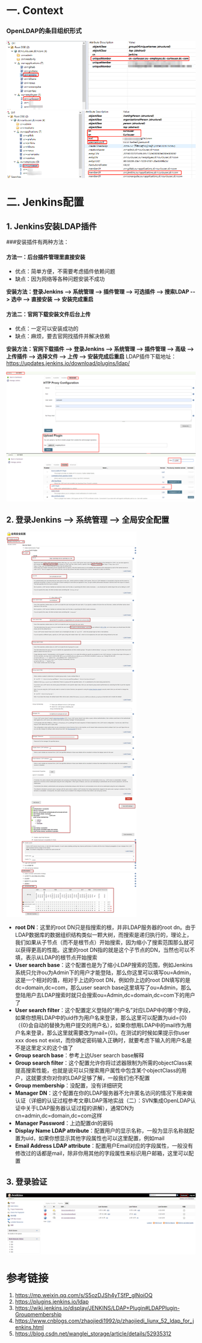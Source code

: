 # 一. Context

### OpenLDAP的条目组织形式

![](../assets/ldap-Jenkins对接LDAP-1.png)
![](../assets/ldap-Jenkins对接LDAP-2.png)

# 二. Jenkins配置

## 1. Jenkins安装LDAP插件

###安装插件有两种方法：

#### 方法一：后台插件管理里直接安装
- 优点：简单方便，不需要考虑插件依赖问题
- 缺点：因为网络等各种问题安装不成功

**安装方法：登录Jenkins --> 系统管理 --> 插件管理 --> 可选插件 --> 搜索LDAP --> 选中 --> 直接安装 --> 安装完成重启**

#### 方法二：官网下载安装文件后台上传
- 优点：一定可以安装成功的
- 缺点：麻烦，要去官网找插件并解决依赖

**安装方法：官网下载插件 --> 登录Jenkins --> 系统管理 --> 插件管理 --> 高级 --> 上传插件 --> 选择文件 --> 上传 --> 安装完成后重启**
LDAP插件下载地址：https://updates.jenkins.io/download/plugins/ldap/

![](../assets/ldap-Jenkins对接LDAP-3.png)
![](../assets/ldap-Jenkins对接LDAP-4.png)

## 2. 登录Jenkins --> 系统管理 --> 全局安全配置

![](../assets/ldap-Jenkins对接LDAP-5.png)

- **root DN**：这里的root DN只是指搜索的根，并非LDAP服务器的root dn。由于LDAP数据库的数据组织结构类似一颗大树，而搜索是递归执行的，理论上，我们如果从子节点（而不是根节点）开始搜索，因为缩小了搜索范围那么就可以获得更高的性能。这里的root DN指的就是这个子节点的DN，当然也可以不填，表示从LDAP的根节点开始搜索
- **User search base**：这个配置也是为了缩小LDAP搜索的范围，例如Jenkins系统只允许ou为Admin下的用户才能登陆，那么你这里可以填写ou=Admin，这是一个相对的值，相对于上边的root DN，例如你上边的root DN填写的是dc=domain,dc=com，那么user search base这里填写了ou=Admin，那么登陆用户去LDAP搜索时就只会搜索ou=Admin,dc=domain,dc=com下的用户了
- **User search filter**：这个配置定义登陆的“用户名”对应LDAP中的哪个字段，如果你想用LDAP中的uid作为用户名来登录，那么这里可以配置为uid={0}（{0}会自动的替换为用户提交的用户名），如果你想用LDAP中的mail作为用户名来登录，那么这里就需要改为mail={0}。在测试的时候如果提示你user xxx does not exist，而你确定密码输入正确时，就要考虑下输入的用户名是不是这里定义的这个值了
- **Group search base**：参考上边User search base解释
- **Group search filter**：这个配置允许你将过滤器限制为所需的objectClass来提高搜索性能，也就是说可以只搜索用户属性中包含某个objectClass的用户，这就要求你对你的LDAP足够了解，一般我们也不配置
- **Group membership**：没配置，没有详细研究
- **Manager DN**：这个配置在你的LDAP服务器不允许匿名访问的情况下用来做认证（详细的认证过程参考文章LDAP落地实战（二）：SVN集成OpenLDAP认证中关于LDAP服务器认证过程的讲解），通常DN为cn=admin,dc=domain,dc=com这样
- **Manager Password**：上边配置dn的密码
- **Display Name LDAP attribute**：配置用户的显示名称，一般为显示名称就配置为uid，如果你想显示其他字段属性也可以这里配置，例如mail
- **Email Address LDAP attribute**：配置用户Email对应的字段属性，一般没有修改过的话都是mail，除非你用其他的字段属性来标识用户邮箱，这里可以配置

## 3. 登录验证

![](../assets/ldap-Jenkins对接LDAP-6.png)

# 参考链接

1. https://mp.weixin.qq.com/s/S5ozDJSh4yTSfP_glNoiOQ
2. https://plugins.jenkins.io/ldap
3. https://wiki.jenkins.io/display/JENKINS/LDAP+Plugin#LDAPPlugin-Groupmembership
4. https://www.cnblogs.com/zhaojiedi1992/p/zhaojiedi_liunx_52_ldap_for_jenkins.html
5. https://blog.csdn.net/wanglei_storage/article/details/52935312